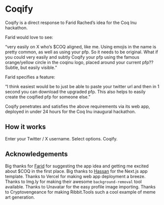 # Coqify

Coqify is a direct response to Farid Rached’s idea for the Coq Inu hackathon.

Farid would love to see:

“very easily on X who’s $COQ aligned, like me. Using emojis in the name is pretty common, as well as using your pfp. So it needs to be original. What if you could very easily and subtly Coqify your pfp using the famous orange/yellow circle in the coqinu logo, placed around your current pfp?? Subtle, but easily visible.”

Farid specifies a feature:

“I think easiest would be to just be able to paste your twitter url and then in 1 second you can download the upgraded pfp. This also helps to easily create the coqified pfp for someone else.”

Coqify penetrates and satisfies the above requirements via its web app, deployed in under 24 hours for the Coq Inu inaugural hackathon.

## How it works

Enter your Twitter / X username. Select options. Coqify.

## Acknowledgements

Big thanks for [Farid](https://twitter.com/faridrached) for suggesting the app idea and getting me excited about $COQ in the first place.
Big thanks to [Hassan](https://twitter.com/nutlope) for the Next.js app template.
Thanks to Vercel for making web app deployment a breeze.
Thanks to Img.ly for making their awesome `background-removal` tool available.
Thanks to Unavatar for the easy profile image importing.
Thanks to Cryptovengeance for making Ribbit.Tools such a cool example of meme art generation.

